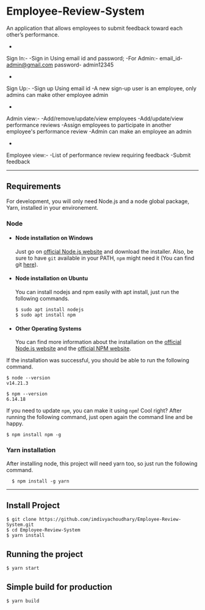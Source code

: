 # Employee-Review-System
An application that allows employees to submit feedback toward each other’s performance.

-
Sign In:-
    -Sign in Using email id and password;
    -For Admin:-
        email_id- admin@gmail.com
        password- admin12345

-
Sign Up:-
    -Sign up Using email id
    -A new sign-up user is an employee, only admins can make other employee admin

-
Admin view:-
    -Add/remove/update/view employees
    -Add/update/view performance reviews
    -Assign employees to participate in another employee's performance review
    -Admin can make an employee an admin

-
Employee view:-
    -List of performance review requiring feedback
    -Submit feedback

---
## Requirements

For development, you will only need Node.js and a node global package, Yarn, installed in your environement.

### Node
- #### Node installation on Windows

  Just go on [official Node.js website](https://nodejs.org/) and download the installer.
Also, be sure to have `git` available in your PATH, `npm` might need it (You can find git [here](https://git-scm.com/)).

- #### Node installation on Ubuntu

  You can install nodejs and npm easily with apt install, just run the following commands.

      $ sudo apt install nodejs
      $ sudo apt install npm

- #### Other Operating Systems
  You can find more information about the installation on the [official Node.js website](https://nodejs.org/) and the [official NPM website](https://npmjs.org/).

If the installation was successful, you should be able to run the following command.

    $ node --version
    v14.21.3

    $ npm --version
    6.14.18

If you need to update `npm`, you can make it using `npm`! Cool right? After running the following command, just open again the command line and be happy.

    $ npm install npm -g

###
### Yarn installation
  After installing node, this project will need yarn too, so just run the following command.

      $ npm install -g yarn

---

## Install Project

    $ git clone https://github.com/imdivyachoudhary/Employee-Review-System.git
    $ cd Employee-Review-System
    $ yarn install

## Running the project

    $ yarn start

## Simple build for production

    $ yarn build



